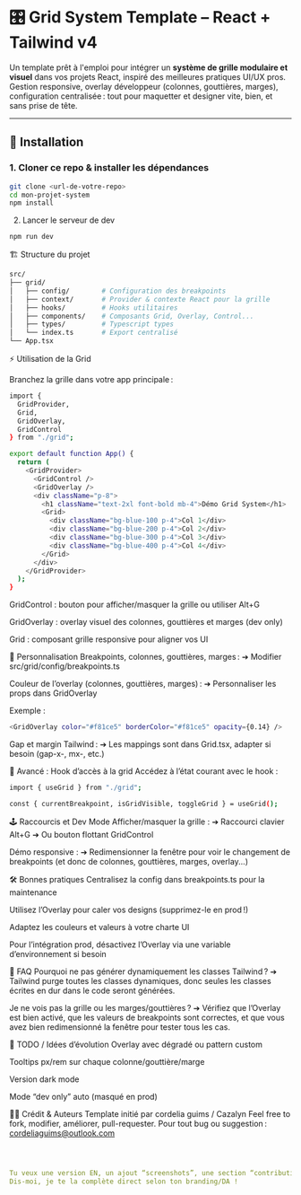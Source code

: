 # 🎛️ Grid System Template – React + Tailwind v4

Un template prêt à l'emploi pour intégrer un **système de grille modulaire et visuel** dans vos projets React, inspiré des meilleures pratiques UI/UX pros.  
Gestion responsive, overlay développeur (colonnes, gouttières, marges), configuration centralisée : tout pour maquetter et designer vite, bien, et sans prise de tête.

---

## 🚀 Installation

### 1. Cloner ce repo & installer les dépendances

```bash
git clone <url-de-votre-repo>
cd mon-projet-system
npm install

```
2. Lancer le serveur de dev

```bash
npm run dev
```

🏗️ Structure du projet

```bash
src/
├── grid/
│   ├── config/        # Configuration des breakpoints
│   ├── context/       # Provider & contexte React pour la grille
│   ├── hooks/         # Hooks utilitaires
│   ├── components/    # Composants Grid, Overlay, Control...
│   ├── types/         # Typescript types
│   └── index.ts       # Export centralisé
└── App.tsx

```

⚡ Utilisation de la Grid

Branchez la grille dans votre app principale :

```bash
import {
  GridProvider,
  Grid,
  GridOverlay,
  GridControl
} from "./grid";

export default function App() {
  return (
    <GridProvider>
      <GridControl />
      <GridOverlay />
      <div className="p-8">
        <h1 className="text-2xl font-bold mb-4">Démo Grid System</h1>
        <Grid>
          <div className="bg-blue-100 p-4">Col 1</div>
          <div className="bg-blue-200 p-4">Col 2</div>
          <div className="bg-blue-300 p-4">Col 3</div>
          <div className="bg-blue-400 p-4">Col 4</div>
        </Grid>
      </div>
    </GridProvider>
  );
}

```
GridControl : bouton pour afficher/masquer la grille ou utiliser Alt+G

GridOverlay : overlay visuel des colonnes, gouttières et marges (dev only)

Grid : composant grille responsive pour aligner vos UI

🎨 Personnalisation
Breakpoints, colonnes, gouttières, marges :
➔ Modifier src/grid/config/breakpoints.ts

Couleur de l’overlay (colonnes, gouttières, marges) :
➔ Personnaliser les props dans GridOverlay

Exemple :

```bash
<GridOverlay color="#f81ce5" borderColor="#f81ce5" opacity={0.14} />

```
Gap et margin Tailwind :
➔ Les mappings sont dans Grid.tsx, adapter si besoin (gap-x-, mx-, etc.)

🧩 Avancé : Hook d’accès à la grid
Accédez à l’état courant avec le hook :

```bash
import { useGrid } from "./grid";

const { currentBreakpoint, isGridVisible, toggleGrid } = useGrid();

```
🕹️ Raccourcis et Dev Mode
Afficher/masquer la grille :
➔ Raccourci clavier Alt+G
➔ Ou bouton flottant GridControl

Démo responsive :
➔ Redimensionner la fenêtre pour voir le changement de breakpoints (et donc de colonnes, gouttières, marges, overlay...)

🛠️ Bonnes pratiques
Centralisez la config dans breakpoints.ts pour la maintenance

Utilisez l’Overlay pour caler vos designs (supprimez-le en prod !)

Adaptez les couleurs et valeurs à votre charte UI

Pour l’intégration prod, désactivez l’Overlay via une variable d’environnement si besoin

🤔 FAQ
Pourquoi ne pas générer dynamiquement les classes Tailwind ?
➔ Tailwind purge toutes les classes dynamiques, donc seules les classes écrites en dur dans le code seront générées.

Je ne vois pas la grille ou les marges/gouttières ?
➔ Vérifiez que l’Overlay est bien activé, que les valeurs de breakpoints sont correctes, et que vous avez bien redimensionné la fenêtre pour tester tous les cas.

🚩 TODO / Idées d’évolution
Overlay avec dégradé ou pattern custom

Tooltips px/rem sur chaque colonne/gouttière/marge

Version dark mode

Mode “dev only” auto (masqué en prod)

👩‍💻 Crédit & Auteurs
Template initié par cordelia guims / Cazalyn
Feel free to fork, modifier, améliorer, pull-requester.
Pour tout bug ou suggestion : cordeliaguims@outlook.com



```yaml



Tu veux une version EN, un ajout “screenshots”, une section “contribution”, ou une table récap’ des props et composants ?  
Dis-moi, je te la complète direct selon ton branding/DA !

```